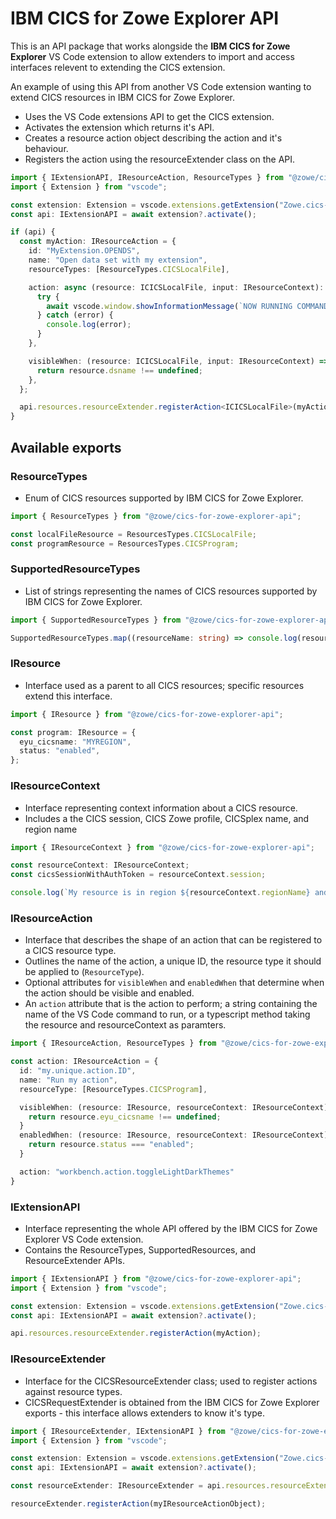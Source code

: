 # IBM CICS for Zowe Explorer API

This is an API package that works alongside the **IBM CICS for Zowe Explorer** VS Code extension to allow extenders to import and access interfaces relevent to extending the CICS extension.

An example of using this API from another VS Code extension wanting to extend CICS resources in IBM CICS for Zowe Explorer.

- Uses the VS Code extensions API to get the CICS extension.
- Activates the extension which returns it's API.
- Creates a resource action object describing the action and it's behaviour.
- Registers the action using the resourceExtender class on the API.

```typescript
import { IExtensionAPI, IResourceAction, ResourceTypes } from "@zowe/cics-for-zowe-explorer-api";
import { Extension } from "vscode";

const extension: Extension = vscode.extensions.getExtension("Zowe.cics-extension-for-zowe");
const api: IExtensionAPI = await extension?.activate();

if (api) {
  const myAction: IResourceAction = {
    id: "MyExtension.OPENDS",
    name: "Open data set with my extension",
    resourceTypes: [ResourceTypes.CICSLocalFile],

    action: async (resource: ICICSLocalFile, input: IResourceContext): Promise<void> => {
      try {
        await vscode.window.showInformationMessage(`NOW RUNNING COMMAND TO OPEN DS ${resource.dsname}`);
      } catch (error) {
        console.log(error);
      }
    },

    visibleWhen: (resource: ICICSLocalFile, input: IResourceContext) => {
      return resource.dsname !== undefined;
    },
  };

  api.resources.resourceExtender.registerAction<ICICSLocalFile>(myAction);
}
```

## Available exports

### ResourceTypes

- Enum of CICS resources supported by IBM CICS for Zowe Explorer.

```typescript
import { ResourceTypes } from "@zowe/cics-for-zowe-explorer-api";

const localFileResource = ResourcesTypes.CICSLocalFile;
const programResource = ResourcesTypes.CICSProgram;
```

### SupportedResourceTypes

- List of strings representing the names of CICS resources supported by IBM CICS for Zowe Explorer.

```typescript
import { SupportedResourceTypes } from "@zowe/cics-for-zowe-explorer-api";

SupportedResourceTypes.map((resourceName: string) => console.log(resourceName));
```

### IResource

- Interface used as a parent to all CICS resources; specific resources extend this interface.

```typescript
import { IResource } from "@zowe/cics-for-zowe-explorer-api";

const program: IResource = {
  eyu_cicsname: "MYREGION",
  status: "enabled",
};
```

### IResourceContext

- Interface representing context information about a CICS resource.
- Includes a the CICS session, CICS Zowe profile, CICSplex name, and region name

```typescript
import { IResourceContext } from "@zowe/cics-for-zowe-explorer-api";

const resourceContext: IResourceContext;
const cicsSessionWithAuthToken = resourceContext.session;

console.log(`My resource is in region ${resourceContext.regionName} and CICSplex ${resourceContext.cicsplexName}`);
```

### IResourceAction

- Interface that describes the shape of an action that can be registered to a CICS resource type.
- Outlines the name of the action, a unique ID, the resource type it should be applied to (`ResourceType`).
- Optional attributes for `visibleWhen` and `enabledWhen` that determine when the action should be visible and enabled.
- An `action` attribute that is the action to perform; a string containing the name of the VS Code command to run, or a typescript method taking the resource and resourceContext as paramters.

```typescript
import { IResourceAction, ResourceTypes } from "@zowe/cics-for-zowe-explorer-api";

const action: IResourceAction = {
  id: "my.unique.action.ID",
  name: "Run my action",
  resourceType: [ResourceTypes.CICSProgram],

  visibleWhen: (resource: IResource, resourceContext: IResourceContext) => {
    return resource.eyu_cicsname !== undefined;
  }
  enabledWhen: (resource: IResource, resourceContext: IResourceContext) => {
    return resource.status === "enabled";
  }

  action: "workbench.action.toggleLightDarkThemes"
}
```

### IExtensionAPI

- Interface representing the whole API offered by the IBM CICS for Zowe Explorer VS Code extension.
- Contains the ResourceTypes, SupportedResources, and ResourceExtender APIs.

```typescript
import { IExtensionAPI } from "@zowe/cics-for-zowe-explorer-api";
import { Extension } from "vscode";

const extension: Extension = vscode.extensions.getExtension("Zowe.cics-extension-for-zowe");
const api: IExtensionAPI = await extension?.activate();

api.resources.resourceExtender.registerAction(myAction);
```

### IResourceExtender

- Interface for the CICSResourceExtender class; used to register actions against resource types.
- CICSRequestExtender is obtained from the IBM CICS for Zowe Explorer exports - this interface allows extenders to know it's type.

```typescript
import { IResourceExtender, IExtensionAPI } from "@zowe/cics-for-zowe-explorer-api";
import { Extension } from "vscode";

const extension: Extension = vscode.extensions.getExtension("Zowe.cics-extension-for-zowe");
const api: IExtensionAPI = await extension?.activate();

const resourceExtender: IResourceExtender = api.resources.resourceExtender;

resourceExtender.registerAction(myIResourceActionObject);
```
